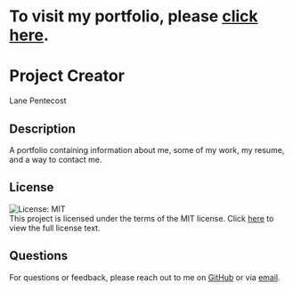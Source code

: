   # To visit my portfolio, please <a href="https://project-faust.github.io/portfolio-redux/">click here</a>.
  
  # Project Creator
  Lane Pentecost

  ## Description
  A portfolio containing information about me, some of my work, my resume, and a way to contact me.

  ## License
  <img alt="License: MIT" src="https://img.shields.io/badge/License-MIT-yellow.svg"></br>
  This project is licensed under the terms of the MIT license. Click <a href="https://opensource.org/licenses/MIT">here</a> to view the full license text.

  ## Questions
  For questions or feedback, please reach out to me on <a href="https://github.com/Project-Faust">GitHub</a> or via <a href="mailto:pentecost.cody.lane@gmail.com">email</a>.
    